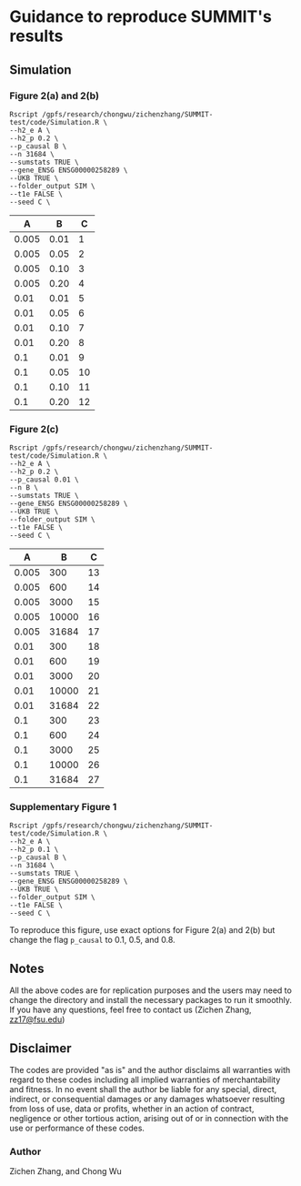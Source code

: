 # Guidance to reproduce SUMMIT's results

## Simulation

### Figure 2(a) and 2(b)

```
Rscript /gpfs/research/chongwu/zichenzhang/SUMMIT-test/code/Simulation.R \
--h2_e A \
--h2_p 0.2 \
--p_causal B \
--n 31684 \
--sumstats TRUE \
--gene_ENSG ENSG00000258289 \
--UKB TRUE \
--folder_output SIM \
--t1e FALSE \
--seed C \
```

| A      | B | C |
| ----- | ----- | --- |
| 0.005 | 0.01 | 1  |
| 0.005 | 0.05 | 2  |
| 0.005 | 0.10 | 3  |
| 0.005 | 0.20 | 4  |
| 0.01 | 0.01 | 5  |
| 0.01 | 0.05 | 6  |
| 0.01 | 0.10 | 7  |
| 0.01 | 0.20 | 8  |
| 0.1 | 0.01 | 9   |
| 0.1 | 0.05 | 10  |
| 0.1 | 0.10 | 11  |
| 0.1 | 0.20 | 12  |

### Figure 2(c)

```
Rscript /gpfs/research/chongwu/zichenzhang/SUMMIT-test/code/Simulation.R \
--h2_e A \
--h2_p 0.2 \
--p_causal 0.01 \
--n B \
--sumstats TRUE \
--gene_ENSG ENSG00000258289 \
--UKB TRUE \
--folder_output SIM \
--t1e FALSE \
--seed C \
```

| A      | B | C |
| ----- | ----- | -- |
| 0.005 | 300 | 13 |
| 0.005 | 600 | 14 |
| 0.005 | 3000 | 15 |
| 0.005 | 10000 | 16 |
| 0.005 | 31684 | 17 |
| 0.01 | 300 | 18 |
| 0.01 | 600 | 19 |
| 0.01 | 3000 | 20 |
| 0.01 | 10000 | 21 |
| 0.01 | 31684 | 22 |
| 0.1 | 300 | 23 |
| 0.1 | 600 | 24 |
| 0.1 | 3000 | 25 |
| 0.1 | 10000 | 26 |
| 0.1 | 31684 | 27 |

### Supplementary Figure 1

```
Rscript /gpfs/research/chongwu/zichenzhang/SUMMIT-test/code/Simulation.R \
--h2_e A \
--h2_p 0.1 \
--p_causal B \
--n 31684 \
--sumstats TRUE \
--gene_ENSG ENSG00000258289 \
--UKB TRUE \
--folder_output SIM \
--t1e FALSE \
--seed C \
```

To reproduce this figure, use exact options for Figure 2(a) and 2(b) but change the flag ```p_causal``` to 0.1, 0.5, and 0.8.


## Notes

All the above codes are for replication purposes and the users may need to change the directory and install the necessary packages to run it smoothly. If you have any questions, feel free to contact us (Zichen Zhang, [zz17@fsu.edu](mailto:zz17@fsu.edu))



## Disclaimer

The codes are provided "as is" and the author disclaims all warranties with regard to these codes including all implied warranties of merchantability and fitness. In no event shall the author be liable for any special, direct, indirect, or consequential damages or any damages whatsoever resulting from loss of use, data or profits, whether in an action of contract, negligence or other tortious action, arising out of or in connection with the use or performance of these codes. 

### Author

Zichen Zhang, and Chong Wu
